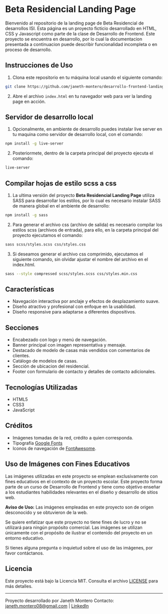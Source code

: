 # Beta Residencial Landing Page

Bienvenido al repositorio de la landing page de Beta Residencial de desarrollos ISI.
Esta página es un proyecto ficticio desarrollado en HTML, CSS y Javascript como parte de la clase de Desarrollo de Frontend.
Este proyecto se encuentra en desarrollo, por lo cual la documentacion presentada a continuacion puede describir funcionalidad incompleta o en proceso de desarrollo.

## Instrucciones de Uso

1. Clona este repositorio en tu máquina local usando el siguiente comando:

```bash
git clone https://github.com/janeth-montero/desarrollo-frontend-landing-page.git
```

2. Abre el archivo `index.html` en tu navegador web para ver la landing page en acción.


## Servidor de desarrollo local
1. Opcionalmente, en ambiente de desarrollo puedes instalar live server en tu maquina como servidor de desarrollo local, con el comando:

```bash
npm install -g live-server
```

2. Posteriormete, dentro de la carpeta principal del proyecto ejecuta el comando:

```bash
live-server
```

## Compilar hojas de estilo scss a css
1. La ultima versión del proyecto **Beta Residencial Landing Page** utiliza SASS para desarrollar los estilos, por lo cual es necesario instalar SASS de manera global en el ambiente de desarrollo:

```bash
npm install -g sass
```

2. Para generar el archivo css (archivo de salida) es necesario compilar los estilos scss (archivos de entrada), para ello, en la carpeta principal del proyecto ejecutamos el comando:

```bash
sass scss/styles.scss css/styles.css
```

3. Si deseamos generar el archivo css comprimido, ejecutamos el siguiente comando, sin olvidar ajustar el nombre del archivo en el index.html.

```bash
sass --style compressed scss/styles.scss css/styles.min.css
```

## Características

- Navegación interactiva por anclaje y efectos de desplazamiento suave.
- Diseño atractivo y profesional con enfoque en la usabilidad.
- Diseño responsive para adaptarse a diferentes dispositivos.

## Secciones

- Encabezado con logo y menú de navegación.
- Banner principal con imagen representativa y mensaje.
- Destacado de modelo de casas más vendidos con comentarios de clientes.
- Catálogo de modelos de casas.
- Sección de ubicacion del residencial.
- Footer con formulario de contacto y detalles de contacto adicionales.

## Tecnologías Utilizadas

- HTML5
- CSS3
- JavaScript

## Créditos

- Imágenes tomadas de la red, crédito a quien corresponda.
- Tipografía [Google Fonts](https://fonts.google.com/specimen/Inter?query=inter)
- Iconos de navegación de [FontAwesome](https://fontawesome.com).

## Uso de Imágenes con Fines Educativos

Las imágenes utilizadas en este proyecto se emplean exclusivamente con fines educativos en el contexto de un proyecto escolar. Este proyecto forma parte de un curso de Desarrollo de Frontend y tiene como objetivo enseñar a los estudiantes habilidades relevantes en el diseño y desarrollo de sitios web.

**Aviso de Uso:** Las imágenes empleadas en este proyecto son de origen desconocido y se obtuvieron de la web.

Se quiere enfatizar que este proyecto no tiene fines de lucro y no se utilizará para ningún propósito comercial. Las imágenes se utilizan únicamente con el propósito de ilustrar el contenido del proyecto en un entorno educativo.

Si tienes alguna pregunta o inquietud sobre el uso de las imágenes, por favor contáctanos.

## Licencia

Este proyecto está bajo la Licencia MIT. Consulta el archivo [LICENSE](LICENSE) para más detalles.

---

Proyecto desarrollado por Janeth Montero
Contacto: janeth.montero08@gmail.com | [LinkedIn](https://www.linkedin.com/in/janeth-montero/)
